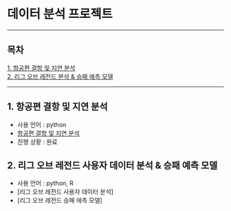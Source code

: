 # 데이터 분석 프로젝트
--- 
## 목차
[1. 항공편 결항 및 지연 분석](#1-항공편-결항-및-지연-분석)<br>
[2. 리그 오브 레전드 분석 & 승패 예측 모델](#2-리그-오브-레전드-분석-&-승패-예측-모델)<br>

---
## 1. 항공편 결항 및 지연 분석
* 사용 언어 : python
* [항공편 결항 및 지연 분석](https://github.com/yeji4268/BigData/tree/main/%ED%95%AD%EA%B3%B5%ED%8E%B8%20%EA%B2%B0%ED%95%AD%20%EB%B0%8F%20%EC%A7%80%EC%97%B0%20%EB%B6%84%EC%84%9D)
* 진행 상황 : 완료
  
## 2. 리그 오브 레전드 사용자 데이터 분석 & 승패 예측 모델
* 사용 언어 : python, R
* [리그 오브 레전드 사용자 데이터 분석]
* [리그 오브 레전드 승패 에측 모델]
